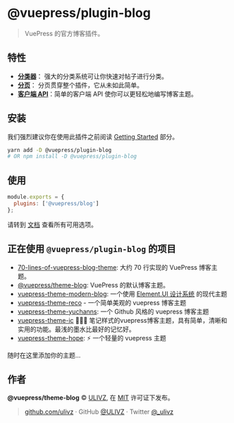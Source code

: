 # @vuepress/plugin-blog

> VuePress 的官方博客插件。

## 特性

- [**分类器**](https://vuepress-plugin-blog.ulivz.com/zh/guide/getting-started.html#文档分类器)：
  强大的分类系统可让你快速对帖子进行分类。
- [**分页**](https://vuepress-plugin-blog.ulivz.com/zh/guide/getting-started.html#分页)：
  分页贯穿整个插件，它从未如此简单。
- [**客户端 API**](https://vuepress-plugin-blog.ulivz.com/zh/client-api/)：简单的客户端 API 使你可以更轻松地编写博客主题。

## 安装

我们强烈建议你在使用此插件之前阅读 [Getting Started](https://vuepress-plugin-blog.ulivz.com/guide/getting-started.html) 部分。

```bash
yarn add -D @vuepress/plugin-blog
# OR npm install -D @vuepress/plugin-blog
```

## 使用

```javascript
module.exports = {
  plugins: ['@vuepress/blog']
};
```

请转到 [文档](https://vuepress-theme-blog.ulivz.com/zh/) 查看所有可用选项。

## 正在使用 `@vuepress/plugin-blog` 的项目

- [70-lines-of-vuepress-blog-theme](https://github.com/ulivz/70-lines-of-vuepress-blog-theme): 大约 70 行实现的 VuePress 博客主题。
- [@vuepress/theme-blog](https://github.com/ulivz/vuepress-theme-blog): VuePress 的默认博客主题。
- [vuepress-theme-modern-blog](https://github.com/z3by/vuepress-theme-modern-blog): 一个使用 [Element.UI 设计系统](https://element.eleme.io/#/) 的现代主题
- [vuepress-theme-reco](https://github.com/vuepress-reco/vuepress-theme-reco) - 一个简单美观的 vuepress 博客主题
- [vuepress-theme-yuchanns](https://github.com/yuchanns/vuepress-theme-yuchanns): 一个 Github 风格的 vuepress 博客主题
- [vuepress-theme-ic](https://github.com/IKangXu/vuepress-theme-ic) :tada::tada::tada: 笔记样式的vuepress博客主题，具有简单，清晰和实用的功能。最浅的墨水比最好的记忆好。
- [vuepress-theme-hope](https://vuepress-theme.mrhope.site/): :zap: 一个轻量的 vuepress 主题

随时在这里添加你的主题...

## 作者

**@vuepress/theme-blog** © [ULIVZ](https://github.com/ulivz), 在 [MIT](./LICENSE) 许可证下发布。<br>

> [github.com/ulivz](https://github.com/ulivz) · GitHub [@ULIVZ](https://github.com/ulivz) · Twitter [@\_ulivz](https://twitter.com/_ulivz)

